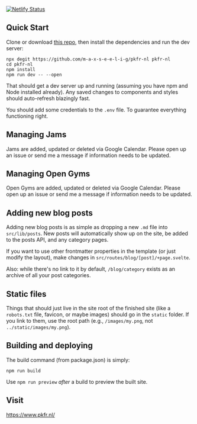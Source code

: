 [![Netlify Status](https://api.netlify.com/api/v1/badges/dcc3a06f-99aa-4007-a795-5a0df889dced/deploy-status)](https://app.netlify.com/sites/pkfr/deploys)

## Quick Start
Clone or download [this repo](https://github.com/m-a-x-s-e-e-l-i-g/pkfr-nl), then install the dependencies and run the dev server:

```
npx degit https://github.com/m-a-x-s-e-e-l-i-g/pkfr-nl pkfr-nl
cd pkfr-nl
npm install
npm run dev -- --open
```

That should get a dev server up and running (assuming you have npm and Node installed already). Any saved changes to components and styles should auto-refresh blazingly fast.

You should add some credentials to the `.env` file. To guarantee everything functioning right.

## Managing Jams

Jams are added, updated or deleted via Google Calendar.
Please open up an issue or send me a message if information needs to be updated.

## Managing Open Gyms

Open Gyms are added, updated or deleted via Google Calendar.
Please open up an issue or send me a message if information needs to be updated.

## Adding new blog posts

Adding new blog posts is as simple as dropping a new `.md` file into `src/lib/posts`. New posts will automatically show up on the site, be added to the posts API, and any category pages.

If you want to use other frontmatter properties in the template (or just modify the layout), make changes in `src/routes/blog/[post]/+page.svelte`.

Also: while there's no link to it by default, `/blog/category` exists as an archive of all your post categories.

## Static files

Things that should just live in the site root of the finished site (like a `robots.txt` file, favicon, or maybe images) should go in the `static` folder. If you link to them, use the root path (e.g., `/images/my.png`, not `../static/images/my.png`).

## Building and deploying

The build command (from package.json) is simply:

```
npm run build
```

Use `npm run preview` _after_ a build to preview the built site.

## Visit
https://www.pkfr.nl/
